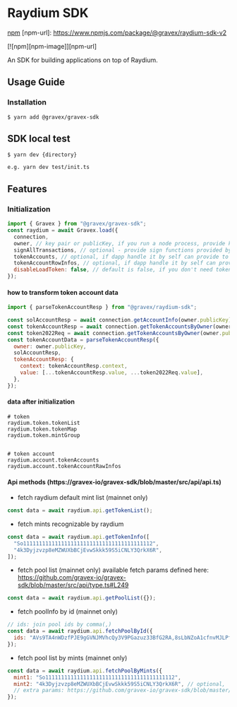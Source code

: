# Raydium SDK

[npm](https://img.shields.io/badge/npm%3A%40gravex%2Fgravex--sdk-green?style=flat&labelColor=333)
[npm-url]: https://www.npmjs.com/package/@gravex/raydium-sdk-v2

[![npm][npm-image]][npm-url]

An SDK for building applications on top of Raydium.

## Usage Guide

### Installation

```
$ yarn add @gravex/gravex-sdk
```

## SDK local test

```
$ yarn dev {directory}

e.g. yarn dev test/init.ts
```

## Features

### Initialization

```javascript
import { Gravex } from "@gravex/gravex-sdk";
const raydium = await Gravex.load({
  connection,
  owner, // key pair or publicKey, if you run a node process, provide keyPair
  signAllTransactions, // optional - provide sign functions provided by @solana/wallet-adapter-react
  tokenAccounts, // optional, if dapp handle it by self can provide to sdk
  tokenAccountRowInfos, // optional, if dapp handle it by self can provide to sdk
  disableLoadToken: false, // default is false, if you don't need token info, set to true
});
```

#### how to transform token account data

```javascript
import { parseTokenAccountResp } from "@gravex/raydium-sdk";

const solAccountResp = await connection.getAccountInfo(owner.publicKey);
const tokenAccountResp = await connection.getTokenAccountsByOwner(owner.publicKey, { programId: TOKEN_PROGRAM_ID });
const token2022Req = await connection.getTokenAccountsByOwner(owner.publicKey, { programId: TOKEN_2022_PROGRAM_ID });
const tokenAccountData = parseTokenAccountResp({
  owner: owner.publicKey,
  solAccountResp,
  tokenAccountResp: {
    context: tokenAccountResp.context,
    value: [...tokenAccountResp.value, ...token2022Req.value],
  },
});
```

#### data after initialization

```
# token
raydium.token.tokenList
raydium.token.tokenMap
raydium.token.mintGroup


# token account
raydium.account.tokenAccounts
raydium.account.tokenAccountRawInfos
```

#### Api methods (https://gravex-io/gravex-sdk/blob/master/src/api/api.ts)

- fetch raydium default mint list (mainnet only)

```javascript
const data = await raydium.api.getTokenList();
```

- fetch mints recognizable by raydium

```javascript
const data = await raydium.api.getTokenInfo([
  "So11111111111111111111111111111111111111112",
  "4k3Dyjzvzp8eMZWUXbBCjEvwSkkk59S5iCNLY3QrkX6R",
]);
```

- fetch pool list (mainnet only)
  available fetch params defined here: https://github.com/gravex-io/gravex-sdk/blob/master/src/api/type.ts#L249

```javascript
const data = await raydium.api.getPoolList({});
```

- fetch poolInfo by id (mainnet only)

```javascript
// ids: join pool ids by comma(,)
const data = await raydium.api.fetchPoolById({
  ids: "AVs9TA4nWDzfPJE9gGVNJMVhcQy3V9PGazuz33BfG2RA,8sLbNZoA1cfnvMJLPfp98ZLAnFSYCFApfJKMbiXNLwxj",
});
```

- fetch pool list by mints (mainnet only)

```javascript
const data = await raydium.api.fetchPoolByMints({
  mint1: "So11111111111111111111111111111111111111112",
  mint2: "4k3Dyjzvzp8eMZWUXbBCjEvwSkkk59S5iCNLY3QrkX6R", // optional,
  // extra params: https://github.com/gravex-io/gravex-sdk/blob/master/src/api/type.ts#L249
});
```
